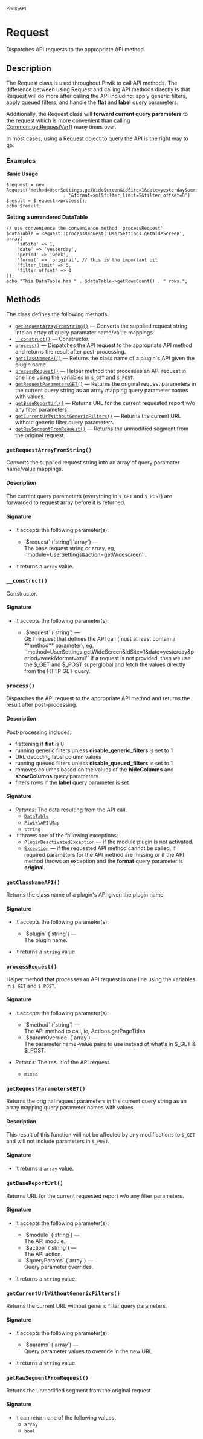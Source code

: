 <small>Piwik\API</small>

Request
=======

Dispatches API requests to the appropriate API method.

Description
-----------

The Request class is used throughout Piwik to call API methods. The difference
between using Request and calling API methods directly is that Request
will do more after calling the API including: apply generic filters, apply queued filters,
and handle the **flat** and **label** query parameters.

Additionally, the Request class will **forward current query parameters** to the request
which is more convenient than calling [Common::getRequestVar()](/api-reference/Piwik/Common#getrequestvar) many times over.

In most cases, using a Request object to query the API is the right way to go.

### Examples

**Basic Usage**

    $request = new Request('method=UserSettings.getWideScreen&idSite=1&date=yesterday&period=week'
                         . '&format=xml&filter_limit=5&filter_offset=0')
    $result = $request->process();
    echo $result;

**Getting a unrendered DataTable**

    // use convenience the convenience method 'processRequest'
    $dataTable = Request::processRequest('UserSettings.getWideScreen', array(
        'idSite' => 1,
        'date' => 'yesterday',
        'period' => 'week',
        'format' => 'original', // this is the important bit
        'filter_limit' => 5,
        'filter_offset' => 0
    ));
    echo "This DataTable has " . $dataTable->getRowsCount() . " rows.";

Methods
-------

The class defines the following methods:

- [`getRequestArrayFromString()`](#getrequestarrayfromstring) &mdash; Converts the supplied request string into an array of query paramater name/value mappings.
- [`__construct()`](#__construct) &mdash; Constructor.
- [`process()`](#process) &mdash; Dispatches the API request to the appropriate API method and returns the result after post-processing.
- [`getClassNameAPI()`](#getclassnameapi) &mdash; Returns the class name of a plugin's API given the plugin name.
- [`processRequest()`](#processrequest) &mdash; Helper method that processes an API request in one line using the variables in `$_GET` and `$_POST`.
- [`getRequestParametersGET()`](#getrequestparametersget) &mdash; Returns the original request parameters in the current query string as an array mapping query parameter names with values.
- [`getBaseReportUrl()`](#getbasereporturl) &mdash; Returns URL for the current requested report w/o any filter parameters.
- [`getCurrentUrlWithoutGenericFilters()`](#getcurrenturlwithoutgenericfilters) &mdash; Returns the current URL without generic filter query parameters.
- [`getRawSegmentFromRequest()`](#getrawsegmentfromrequest) &mdash; Returns the unmodified segment from the original request.

<a name="getrequestarrayfromstring" id="getrequestarrayfromstring"></a>
<a name="getRequestArrayFromString" id="getRequestArrayFromString"></a>
### `getRequestArrayFromString()`

Converts the supplied request string into an array of query paramater name/value mappings.

#### Description

The current query parameters (everything in `$_GET` and `$_POST`) are
forwarded to request array before it is returned.

#### Signature

-  It accepts the following parameter(s):

   <ul>
   <li>
      <div markdown="1" class="parameter">
      `$request` (`string`|`array`) &mdash;

      <div markdown="1" class="param-desc"> The base request string or array, eg, `'module=UserSettings&action=getWidescreen'`.</div>

      <div style="clear:both;"/>

      </div>
   </li>
   </ul>
- It returns a `array` value.

<a name="__construct" id="__construct"></a>
<a name="__construct" id="__construct"></a>
### `__construct()`

Constructor.

#### Signature

-  It accepts the following parameter(s):

   <ul>
   <li>
      <div markdown="1" class="parameter">
      `$request` (`string`) &mdash;

      <div markdown="1" class="param-desc"> GET request that defines the API call (must at least contain a **method** parameter), eg, `'method=UserSettings.getWideScreen&idSite=1&date=yesterday&period=week&format=xml'` If a request is not provided, then we use the $_GET and $_POST superglobal and fetch the values directly from the HTTP GET query.</div>

      <div style="clear:both;"/>

      </div>
   </li>
   </ul>

<a name="process" id="process"></a>
<a name="process" id="process"></a>
### `process()`

Dispatches the API request to the appropriate API method and returns the result after post-processing.

#### Description

Post-processing includes:

- flattening if **flat** is 0
- running generic filters unless **disable_generic_filters** is set to 1
- URL decoding label column values
- running queued filters unless **disable_queued_filters** is set to 1
- removes columns based on the values of the **hideColumns** and **showColumns** query parameters
- filters rows if the **label** query parameter is set

#### Signature

- _Returns:_ The data resulting from the API call.
    - [`DataTable`](../../Piwik/DataTable.md)
    - `Piwik\API\Map`
    - `string`
- It throws one of the following exceptions:
    - `PluginDeactivatedException` &mdash; if the module plugin is not activated.
    - [`Exception`](http://php.net/class.Exception) &mdash; if the requested API method cannot be called, if required parameters for the API method are missing or if the API method throws an exception and the **format** query parameter is **original**.

<a name="getclassnameapi" id="getclassnameapi"></a>
<a name="getClassNameAPI" id="getClassNameAPI"></a>
### `getClassNameAPI()`

Returns the class name of a plugin's API given the plugin name.

#### Signature

-  It accepts the following parameter(s):

   <ul>
   <li>
      <div markdown="1" class="parameter">
      `$plugin` (`string`) &mdash;

      <div markdown="1" class="param-desc"> The plugin name.</div>

      <div style="clear:both;"/>

      </div>
   </li>
   </ul>
- It returns a `string` value.

<a name="processrequest" id="processrequest"></a>
<a name="processRequest" id="processRequest"></a>
### `processRequest()`

Helper method that processes an API request in one line using the variables in `$_GET` and `$_POST`.

#### Signature

-  It accepts the following parameter(s):

   <ul>
   <li>
      <div markdown="1" class="parameter">
      `$method` (`string`) &mdash;

      <div markdown="1" class="param-desc"> The API method to call, ie, Actions.getPageTitles</div>

      <div style="clear:both;"/>

      </div>
   </li>
   <li>
      <div markdown="1" class="parameter">
      `$paramOverride` (`array`) &mdash;

      <div markdown="1" class="param-desc"> The parameter name-value pairs to use instead of what's in $_GET & $_POST.</div>

      <div style="clear:both;"/>

      </div>
   </li>
   </ul>
- _Returns:_ The result of the API request.
    - `mixed`

<a name="getrequestparametersget" id="getrequestparametersget"></a>
<a name="getRequestParametersGET" id="getRequestParametersGET"></a>
### `getRequestParametersGET()`

Returns the original request parameters in the current query string as an array mapping query parameter names with values.

#### Description

This result of this function will not be affected
by any modifications to `$_GET` and will not include parameters in `$_POST`.

#### Signature

- It returns a `array` value.

<a name="getbasereporturl" id="getbasereporturl"></a>
<a name="getBaseReportUrl" id="getBaseReportUrl"></a>
### `getBaseReportUrl()`

Returns URL for the current requested report w/o any filter parameters.

#### Signature

-  It accepts the following parameter(s):

   <ul>
   <li>
      <div markdown="1" class="parameter">
      `$module` (`string`) &mdash;

      <div markdown="1" class="param-desc"> The API module.</div>

      <div style="clear:both;"/>

      </div>
   </li>
   <li>
      <div markdown="1" class="parameter">
      `$action` (`string`) &mdash;

      <div markdown="1" class="param-desc"> The API action.</div>

      <div style="clear:both;"/>

      </div>
   </li>
   <li>
      <div markdown="1" class="parameter">
      `$queryParams` (`array`) &mdash;

      <div markdown="1" class="param-desc"> Query parameter overrides.</div>

      <div style="clear:both;"/>

      </div>
   </li>
   </ul>
- It returns a `string` value.

<a name="getcurrenturlwithoutgenericfilters" id="getcurrenturlwithoutgenericfilters"></a>
<a name="getCurrentUrlWithoutGenericFilters" id="getCurrentUrlWithoutGenericFilters"></a>
### `getCurrentUrlWithoutGenericFilters()`

Returns the current URL without generic filter query parameters.

#### Signature

-  It accepts the following parameter(s):

   <ul>
   <li>
      <div markdown="1" class="parameter">
      `$params` (`array`) &mdash;

      <div markdown="1" class="param-desc"> Query parameter values to override in the new URL.</div>

      <div style="clear:both;"/>

      </div>
   </li>
   </ul>
- It returns a `string` value.

<a name="getrawsegmentfromrequest" id="getrawsegmentfromrequest"></a>
<a name="getRawSegmentFromRequest" id="getRawSegmentFromRequest"></a>
### `getRawSegmentFromRequest()`

Returns the unmodified segment from the original request.

#### Signature

- It can return one of the following values:
    - `array`
    - `bool`

